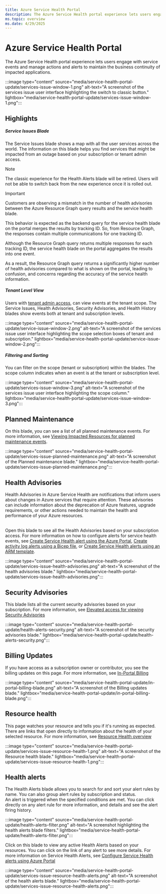```yaml
---
title: Azure Service Health Portal
description: The Azure Service Health portal experience lets users engage with service events and manage actions to maintain the business continuity of impacted applications.
ms.topic: overview
ms.date: 4/29/2025
---
```


# Azure Service Health Portal

The Azure Service Health portal experience lets users engage with service events and manage actions and alerts to maintain the business continuity of impacted applications.

:::image type="content" source="media/service-health-portal-update/services-issue-window-1.png" alt-text="A screenshot of the services issue user interface highlighting the switch to classic button." lightbox="media/service-health-portal-update/services-issue-window-1.png":::


## Highlights


##### Service Issues Blade
The Service Issues blade shows a map with all the user services across the world. The information on this blade helps you find services that might be impacted from an outage based on your subscription or tenant admin access.


>[!Note]
>The classic experience for the Health Alerts blade will be retired. Users will not be able to switch back from the new experience once it is rolled out.

> [!IMPORTANT]
>Customers are observing a mismatch in the number of health advisories between the Azure Resource Graph query results and the service health blade.
> 
>This behavior is expected as the backend query for the service health blade on the portal merges the results by tracking ID. So, from Resource Graph, the responses contain multiple communications for one tracking ID.
>
>Although the Resource Graph query returns multiple responses for each tracking ID, the service health blade on the portal aggregates the results into one event.
>
>As a result, the Resource Graph query returns a significantly higher number of health advisories compared to what is shown on the portal, leading to confusion, and concerns regarding the accuracy of the service health information.


##### Tenant Level View
Users with [tenant admin access](admin-access-reference.md#roles-with-tenant-admin-access), can view events at the tenant scope. The Service Issues, Health Advisories, Security Advisories, and Health History blades show events both at tenant and subscription levels. 

:::image type="content" source="media/service-health-portal-update/service-issue-window-2.png" alt-text="A screenshot of the services issue user interface highlighting the scope selection boxes of tenant and subscription." lightbox="media/service-health-portal-update/service-issue-window-2.png":::

##### Filtering and Sorting

You can filter on the scope (tenant or subscription) within the blades. The scope column indicates when an event is at the tenant or subscription level.

:::image type="content" source="media/service-health-portal-update/services-issue-window-3.png" alt-text="A screenshot of the services issue user interface highlighting the scope column." lightbox="media/service-health-portal-update/services-issue-window-3.png":::

<!--
##### Issues Details
The issues details look and feel has been updated, for better readability. 
-->

## Planned Maintenance

On this blade, you can see a list of all planned maintenance events. For more information, see [Viewing Impacted Resources for planned maintenance events](impacted-resources-planned-maintenance.md).

:::image type="content" source="media/service-health-portal-update/services-issue-planned-maintenance.png" alt-text="A screenshot of the Planned maintenance blade." lightbox="media/service-health-portal-update/services-issue-planned-maintenance.png":::

## Health Advisories
Health Advisories in Azure Service Health are notifications that inform users about changes in Azure services that require attention. These advisories can include information about the deprecation of Azure features, upgrade requirements, or other actions needed to maintain the health and performance of your Azure resources.

<br>Open this blade to see all the Health Advisories based on your subscription access. For more information on how to configure alerts for service health events, see [Create Service Health alert using the Azure Portal](alerts-activity-log-service-notifications.md), [Create activity log alerts using a Bicep file](alerts-activity-log-service-notifications-bicep.md), or [Create Service Health alerts using an ARM template](alerts-activity-log-service-notifications-arm.md).

:::image type="content" source="media/service-health-portal-update/services-issue-health-advisories.png" alt-text="A screenshot of the health advisories blade." lightbox="media/service-health-portal-update/services-issue-health-advisories.png":::

## Security Advisories
This blade lists all the current security advisories based on your subscription. For more information, see [Elevated access for viewing Security Advisories](security-advisories-elevated-access.md)

:::image type="content" source="media/service-health-portal-update/health-alerts-security.png" alt-text="A screenshot of the security advisories blade." lightbox="media/service-health-portal-update/health-alerts-security.png":::


## Billing Updates
If you have access as a subscription owner or contributor, you see the billing updates on this page. For more information, see [In-Portal Billing](billing-elevated-access.md)

:::image type="content" source="media/service-health-portal-update/in-portal-billing-blade.png" alt-text="A screenshot of the Billing updates blade." lightbox="media/service-health-portal-update/in-portal-billing-blade.png":::


## Resource health
This page watches your resource and tells you if it's running as expected. There are links that open directly to information about the health of your selected resource. For more information, see [Resource Health overview](resource-health-overview.md)

:::image type="content" source="media/service-health-portal-update/services-issue-resource-health-1.png" alt-text="A screenshot of the Resource health blade." lightbox="media/service-health-portal-update/services-issue-resource-health-1.png":::

## Health alerts

The Health Alerts blade allows you to search for and sort your alert rules by name. You can also group alert rules by subscription and status. 
<br>An alert is triggered when the specified conditions are met. You can click directly on any alert rule for more information, and details and see the alert firing history. 

:::image type="content" source="media/service-health-portal-update/health-alerts-filter.png" alt-text="A screenshot highlighting the health alerts blade filters." lightbox="media/service-health-portal-update/health-alerts-filter.png":::

Click on this blade to view any active Health Alerts based on your resources. You can click on the link of any alert to see more details. For more information on Service Health Alerts, see [Configure Service Health alerts using Azure Portal](alerts-activity-log-service-notifications-portal.md)

:::image type="content" source="media/service-health-portal-update/services-issue-resource-health-alerts.png" alt-text="A screenshot of the health alerts blade." lightbox="media/service-health-portal-update/services-issue-resource-health-alerts.png":::



